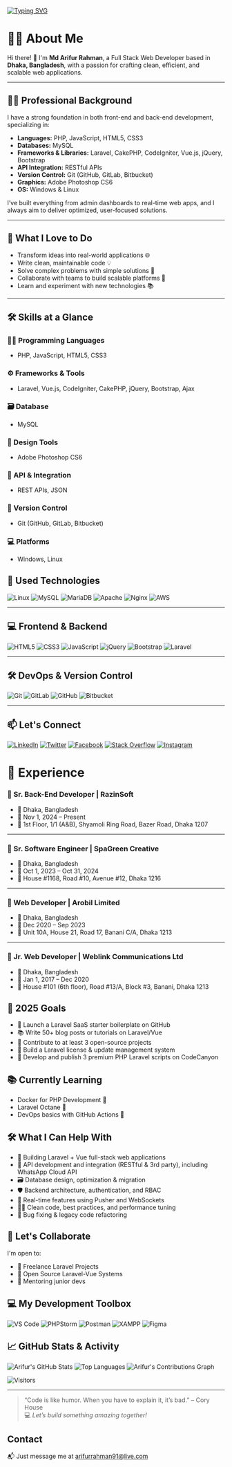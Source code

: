 [![Typing SVG](https://readme-typing-svg.demolab.com?font=Fira+Code&pause=1000&background=8EFF5300&random=false&width=600&lines=Full+Stack+Web+Developer;Experience+with%3A+Laravel%2C+Vue.js;CodeIgniter%2C+CakePHP%2C+jQuery%2C+Ajax)](https://git.io/typing-svg)

# 👨‍💻 About Me

Hi there! 👋 I'm **Md Arifur Rahman**, a Full Stack Web Developer based in **Dhaka, Bangladesh**, with a passion for crafting clean, efficient, and scalable web applications.

---

## 🧑‍💼 Professional Background

I have a strong foundation in both front-end and back-end development, specializing in:

- **Languages:** PHP, JavaScript, HTML5, CSS3  
- **Databases:** MySQL  
- **Frameworks & Libraries:** Laravel, CakePHP, CodeIgniter, Vue.js, jQuery, Bootstrap  
- **API Integration:** RESTful APIs  
- **Version Control:** Git (GitHub, GitLab, Bitbucket)  
- **Graphics:** Adobe Photoshop CS6  
- **OS:** Windows & Linux  

I’ve built everything from admin dashboards to real-time web apps, and I always aim to deliver optimized, user-focused solutions.

---

## 🚀 What I Love to Do

- Transform ideas into real-world applications 🌐  
- Write clean, maintainable code 💡  
- Solve complex problems with simple solutions 🔧  
- Collaborate with teams to build scalable platforms 🤝  
- Learn and experiment with new technologies 📚  

---

## 🛠 Skills at a Glance

### 👨‍💻 Programming Languages
- PHP, JavaScript, HTML5, CSS3

### ⚙️ Frameworks & Tools
- Laravel, Vue.js, CodeIgniter, CakePHP, jQuery, Bootstrap, Ajax

### 🗃️ Database
- MySQL

### 🎨 Design Tools
- Adobe Photoshop CS6

### 🔁 API & Integration
- REST APIs, JSON

### 🧰 Version Control
- Git (GitHub, GitLab, Bitbucket)

### 💻 Platforms
- Windows, Linux
 
## 🧰 Used Technologies

![Linux](https://img.shields.io/badge/Linux-00C7B7?style=flat-square&logo=linux&logoColor=white)
![MySQL](https://img.shields.io/badge/MySQL-005C84?style=flat-square&logo=mysql&logoColor=white)
![MariaDB](https://img.shields.io/badge/MariaDB-005C84?style=flat-square&logo=mariadb&logoColor=white)
![Apache](https://img.shields.io/badge/Apache-C51A38?style=flat-square&logo=apache&logoColor=white)
![Nginx](https://img.shields.io/badge/Nginx-005C84?style=flat-square&logo=nginx&logoColor=blue)
![AWS](https://img.shields.io/badge/aws-F79400?style=flat-square&logo=amazon-aws&logoColor=white)

---

## 💻 Frontend & Backend

![HTML5](https://img.shields.io/badge/HTML5-E34F26?style=flat-square&logo=html5&logoColor=white)
![CSS3](https://img.shields.io/badge/CSS3-1572B6?style=flat-square&logo=css3&logoColor=white)
![JavaScript](https://img.shields.io/badge/JavaScript-F7DF1E?style=flat-square&logo=javascript&logoColor=black)
![jQuery](https://img.shields.io/badge/jQuery-0769AD?style=flat-square&logo=jquery&logoColor=white)
![Bootstrap](https://img.shields.io/badge/Bootstrap-563D7C?style=flat-square&logo=bootstrap&logoColor=white)
![Laravel](https://img.shields.io/badge/Laravel-FF2D20?style=flat-square&logo=laravel&logoColor=white)

---

## 🛠 DevOps & Version Control

![Git](https://img.shields.io/badge/git-F1502F?style=flat-square&logo=git&logoColor=white)
![GitLab](https://img.shields.io/badge/GitLab-8C929D?style=flat-square&logo=gitlab&logoColor=white)
![GitHub](https://img.shields.io/badge/GitHub-171515?style=flat-square&logo=github&logoColor=white)
![Bitbucket](https://img.shields.io/badge/Bitbucket-253858?style=flat-square&logo=bitbucket&logoColor=white)

---

## 📫 Let's Connect

[![LinkedIn](https://img.shields.io/badge/LinkedIn-0077B5?style=flat-square&logo=linkedin&logoColor=white)](https://www.linkedin.com/in/arifurrahmansw/)
[![Twitter](https://img.shields.io/badge/Twitter-1DA1F2?style=flat-square&logo=twitter&logoColor=white)](https://twitter.com/arifurrahmansw)
[![Facebook](https://img.shields.io/badge/Facebook-1877F2?style=flat-square&logo=facebook&logoColor=white)](https://www.facebook.com/arifurrahmansw)
[![Stack Overflow](https://img.shields.io/badge/Stack_Overflow-F48024?style=flat-square&logo=stackoverflow&logoColor=white)](https://stackoverflow.com/users/6052749/arifur-rahman)
[![Instagram](https://img.shields.io/badge/Instagram-red?style=flat-square&logo=instagram&logoColor=white)](https://instagram.com/arifurrahmansw)


# 💼 Experience

### 🧠 Sr. Back-End Developer | RazinSoft
- 📍 Dhaka, Bangladesh  
- 📅 Nov 1, 2024 – Present  
- 🏢 1st Floor, 1/1 (A&B), Shyamoli Ring Road, Bazer Road, Dhaka 1207  

---

### 🧠 Sr. Software Engineer | SpaGreen Creative
- 📍 Dhaka, Bangladesh  
- 📅 Oct 1, 2023 – Oct 31, 2024  
- 🏢 House #1168, Road #10, Avenue #12, Dhaka 1216  

---

### 🧠 Web Developer | Arobil Limited
- 📍 Dhaka, Bangladesh  
- 📅 Dec 2020 – Sep 2023  
- 🏢 Unit 10A, House 21, Road 17, Banani C/A, Dhaka 1213  

---

### 🧠 Jr. Web Developer | Weblink Communications Ltd
- 📍 Dhaka, Bangladesh  
- 📅 Jan 1, 2017 – Dec 2020  
- 🏢 House #101 (6th floor), Road #13/A, Block #3, Banani, Dhaka 1213  


## 🎯 2025 Goals

- 🚀 Launch a Laravel SaaS starter boilerplate on GitHub  
- 📚 Write 50+ blog posts or tutorials on Laravel/Vue  
- 🧩 Contribute to at least 3 open-source projects  
- 🔧 Build a Laravel license & update management system  
- 💼 Develop and publish 3 premium PHP Laravel scripts on CodeCanyon  


## 📚 Currently Learning

- Docker for PHP Development 🐳
- Laravel Octane 🧨
- DevOps basics with GitHub Actions 🚀


## 🛠️ What I Can Help With

- 🚀 Building Laravel + Vue full-stack web applications
- 🧪 API development and integration (RESTful & 3rd party), including WhatsApp Cloud API
- 🗃️ Database design, optimization & migration
- 🛡️ Backend architecture, authentication, and RBAC
- 🔔 Real-time features using Pusher and WebSockets
- 🧑‍💻 Clean code, best practices, and performance tuning
- 🐛 Bug fixing & legacy code refactoring



## 🤝 Let's Collaborate

I'm open to:
- 💼 Freelance Laravel Projects
- 🤝 Open Source Laravel-Vue Systems
- 👥 Mentoring junior devs


<!-- ## ⚡ Fun Facts About Me

- ☕ I start most coding sessions with a strong cup of coffee 
- 🎧 My favorite coding companion is instrumental lo-fi music  
- 🐛 I enjoy turning tricky bugs into learning opportunities  
- 🚀 I’m a lifelong learner always chasing the next big tech trend  
- 💡 I believe the best code is both elegant and easy to understand  
- 🌱 I love mentoring junior developers and sharing what I’ve learned   -->



## 💻 My Development Toolbox

![VS Code](https://img.shields.io/badge/-VS%20Code-007ACC?logo=visual-studio-code&logoColor=white&style=flat-square)
![PHPStorm](https://img.shields.io/badge/-PHPStorm-000000?logo=phpstorm&style=flat-square&logoColor=white)
![Postman](https://img.shields.io/badge/-Postman-FCA121?logo=postman&style=flat-square)
![XAMPP](https://img.shields.io/badge/-XAMPP-FB7A24?logo=xampp&style=flat-square)
![Figma](https://img.shields.io/badge/-Figma-000000?logo=figma&style=flat-square)


## 📈 GitHub Stats & Activity

![Arifur's GitHub Stats](https://github-readme-stats.vercel.app/api?username=arifurrahmansw&show_icons=true&theme=radical&count_private=true)
![Top Languages](https://github-readme-stats.vercel.app/api/top-langs/?username=arifurrahmansw&layout=compact&theme=radical)
![Arifur's Contributions Graph](https://github-readme-activity-graph.vercel.app/graph?username=arifurrahmansw&theme=radical)


![Visitors](https://komarev.com/ghpvc/?username=arifurrahmansw&style=flat-square&color=blue)




---
> “Code is like humor. When you have to explain it, it’s bad.” – Cory House  
💻 *Let’s build something amazing together!*



## Contact
📬 Just message me at [arifurrahman91@live.com](mailto:arifurrahman91@live.com)
